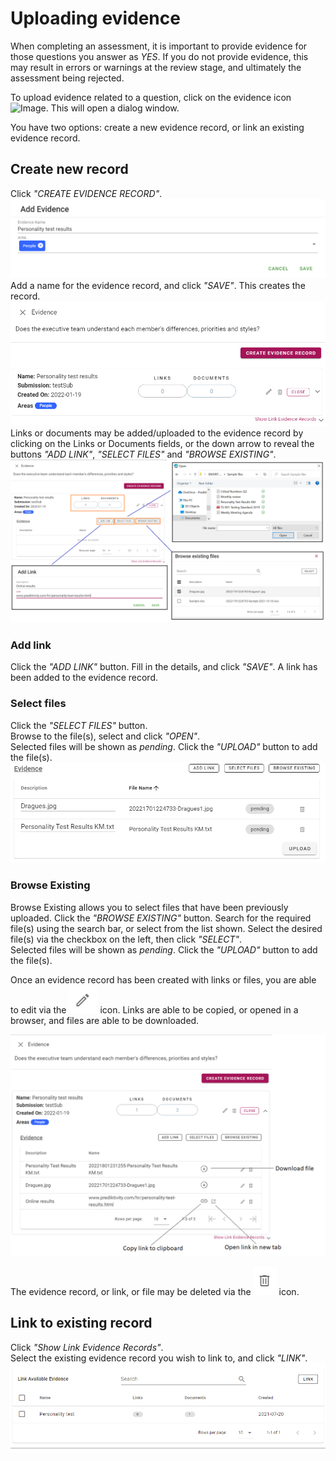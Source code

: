 # Uploading evidence

When completing an assessment, it is important to provide evidence for those questions you answer as _YES_. If you do not provide evidence, this may result in errors or warnings at the review stage, and ultimately the assessment being rejected.

To upload evidence related to a question, click on the evidence icon ![Image](/assets/screenshots/jobs/evidenceIcon.png).  This will open a dialog window. 

You have two options: create a new evidence record, or link an existing evidence record.

## Create new record
Click _"CREATE EVIDENCE RECORD"_.  
![Image](../assets/screenshots/jobs/evidence-newrecord.png)  
Add a name for the evidence record, and click _"SAVE"_. This creates the record. 
![Image](../assets/screenshots/jobs/evidence-recordCreated.png)
Links or documents may be added/uploaded to the evidence record by clicking on the Links or Documents fields, or the down arrow to reveal the buttons _"ADD LINK"_, _"SELECT FILES"_ and _"BROWSE EXISTING"_.
![Image](../assets/screenshots/jobs/evidence-add-link-doc.png)  

### Add link
Click the _"ADD LINK"_ button. 
Fill in the details, and click _"SAVE"_.
A link has been added to the evidence record.

### Select files
Click the _"SELECT FILES"_ button.  
Browse to the file(s), select and click _"OPEN"_.  
Selected files will be shown as _pending_. Click the _"UPLOAD"_ button to add the file(s).
![Image](../assets/screenshots/jobs/evidence-uploadfile.png)

### Browse Existing
Browse Existing allows you to select files that have been previously uploaded. Click the _"BROWSE EXISTING"_ button. Search for the required file(s) using the search bar, or select from the list shown. Select the desired file(s) via the checkbox on the left, then click _"SELECT"_.  
Selected files will be shown as _pending_. Click the _"UPLOAD"_ button to add the file(s).

Once an evidence record has been created with links or files, you are able to edit via the ![Image](../assets/screenshots/jobs/editIcon.png) icon. Links are able to be copied, or opened in a browser, and files are able to be downloaded.

![Image](../assets/screenshots/jobs/evidence-fileandlink.png)

The evidence record, or link, or file may be deleted via the ![Image](../assets/screenshots/jobs/deleteIcon.png) icon.

## Link to existing record
Click _"Show Link Evidence Records"_.  
Select the existing evidence record you wish to link to, and click _"LINK"_.  
![Image](../assets/screenshots/jobs/evidence-link.png)

